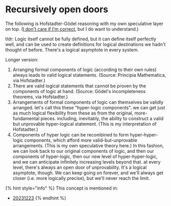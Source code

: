 # Recursively open doors

The following is Hofstadter-Gödel reasoning with my own speculative layer on top. ([I don't care if I'm correct](../viable-is-more-useful-than-correct.md), but I do want to understand.)

tldr: Logic itself cannot be fully defined, but it can define itself perfectly well, and can be used to create definitions for logical destinations we hadn't thought of before. There's a logical asymptote in every system.

Longer version:

1. Arranging formal components of logic (according to their own rules) always leads to valid logical statements. (Source: Principia Mathematica, via Hofstadter.)
2. There are valid logical statements that cannot be proven by the components of logic at hand. (Source: Gödel's incompleteness theorems, via Hofstadter.)
3. Arrangements of formal components of logic can themselves be validly arranged. let's call this these "hyper-logic components". we can get just as much logical flexibility from these as from the original, more-fundamental pieces. including, inevitably, the ability to construct a valid but unprovable hyper-logical statement. (This is my interpretation of Hofstadter.)
4. Components of hyper logic can be recombined to form hyper-hyper-logic components, which afford more valid-but-unprovable arrangements. (This is my own speculative theory here.) In this fashion, we can look back to our original components of logic, and then our components of hyper-logic, then our new level of hyper-hyper-logic, and we can anticipate infinitely increasing levels beyond that. at every level, there's always an open door of unprovability. It's a logical asymptote, though. We can keep going on forever, and we'll always get closer (i.e. more logically precise), but we'll never reach the limit.

{% hint style="info" %}
This concept is mentioned in:

* [20231223](../../2023/12/23.md)
{% endhint %}
